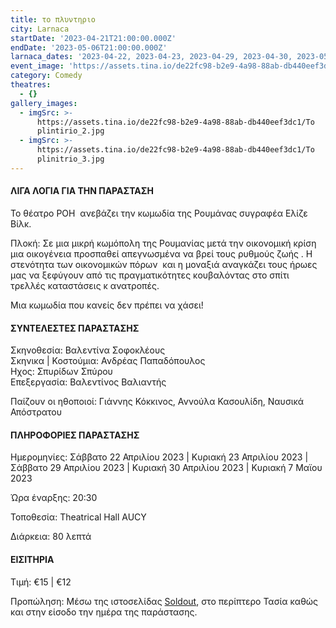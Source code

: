 ```yaml
---
title: το πλυντηριο
city: Larnaca
startDate: '2023-04-21T21:00:00.000Z'
endDate: '2023-05-06T21:00:00.000Z'
larnaca_dates: '2023-04-22, 2023-04-23, 2023-04-29, 2023-04-30, 2023-05-06, 2023-05-07'
event_image: 'https://assets.tina.io/de22fc98-b2e9-4a98-88ab-db440eef3dc1/To plintirio_1.jpg'
category: Comedy
theatres:
  - {}
gallery_images:
  - imgSrc: >-
      https://assets.tina.io/de22fc98-b2e9-4a98-88ab-db440eef3dc1/To
      plintirio_2.jpg
  - imgSrc: >-
      https://assets.tina.io/de22fc98-b2e9-4a98-88ab-db440eef3dc1/To
      plinitrio_3.jpg
---
```


#### ΛΙΓΑ ΛΟΓΙΑ ΓΙΑ ΤΗΝ ΠΑΡΑΣΤΑΣΗ

Το θέατρο ΡΟΗ  ανεβάζει την κωμωδία της Ρουμάνας συγραφέα Ελίζε Βίλκ.

Πλοκή: Σε μια μικρή κωμόπολη της Ρουμανίας μετά την οικονομική κρίση μια οικογένεια προσπαθεί απεγνωσμένα να βρεί τους ρυθμούς ζωής . Η στενότητα των οικονομικών πόρων  και η μοναξιά αναγκάζει τους ήρωες μας να ξεφύγουν από τις πραγματικότητες κουβαλόντας στο σπίτι τρελλές καταστάσεις κ ανατροπές.

Μια κωμωδία που κανείς δεν πρέπει να χάσει!

#### ΣΥΝΤΕΛΕΣΤΕΣ ΠΑΡΑΣΤΑΣΗΣ

Σκηνοθεσία: Βαλεντίνα Σοφοκλέους\
Σκηνικα | Κοστούμια: Ανδρέας Παπαδόπουλος\
Ηχος: Σπυρίδων Σπύρου\
Επεξεργασία: Βαλεντίνος Βαλιαντής 

Παίζουν οι ηθοποιοί: Γιάννης Κόκκινος, Αννούλα Κασουλίδη, Ναυσικά Απόστρατου

#### ΠΛΗΡΟΦΟΡΙΕΣ ΠΑΡΑΣΤΑΣΗΣ

Ημερομηνίες: Σάββατο 22 Απριλίου 2023 | Κυριακή 23 Απριλίου 2023 | Σάββατο 29 Απριλίου 2023 | Κυριακή 30 Απριλίου 2023 | Κυριακή 7 Μαϊου 2023

Ώρα έναρξης: 20:30

Τοποθεσία: Theatrical Hall AUCY

Διάρκεια: 80 λεπτά

#### ΕΙΣΙΤΗΡΙΑ

Τιμή: €15 | €12

Προπώληση: Μέσω της ιστοσελίδας [Soldout](https://www.soldoutticketbox.com/to-plyntirio-tis-elise-wilk-2023/?lang=en ""), στο περίπτερο Τασία καθώς και στην είσοδο την ημέρα της παράστασης.
